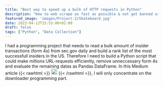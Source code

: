 ```yaml
---
title: "Best way to speed up a bulk of HTTP requests in Python"
description: "How to web scrape as fast as possible & not get banned using Asyncio?"
featured_image: 'images/Project-2/Skateboard.jpg'
date: 2023-04-12T15:53:00+02:00
draft: false
tags: ["Python", "Data Collection"]
---
```


I had a programming project that needs to read a bulk amount of insider transactions (form 4s) from sec.gov daily and build a rank list of the most successfull insiders in the US. Therefore I need to build a Python script that could make millions URL-requests efficiently, remove unneccessary form 4s and evaluate the remaining datas as Pandas DataFrame. In this Medium article {{< rawhtml >}} 
  <a href="https://gunardi-dashboard.herokuapp.com" target="_blank"><img src="/images/siteimages/link_icon.png" style="width:20px;height:20px;"></a>
{{< /rawhtml >}}, I will only concentrate on the downloader programming part.

